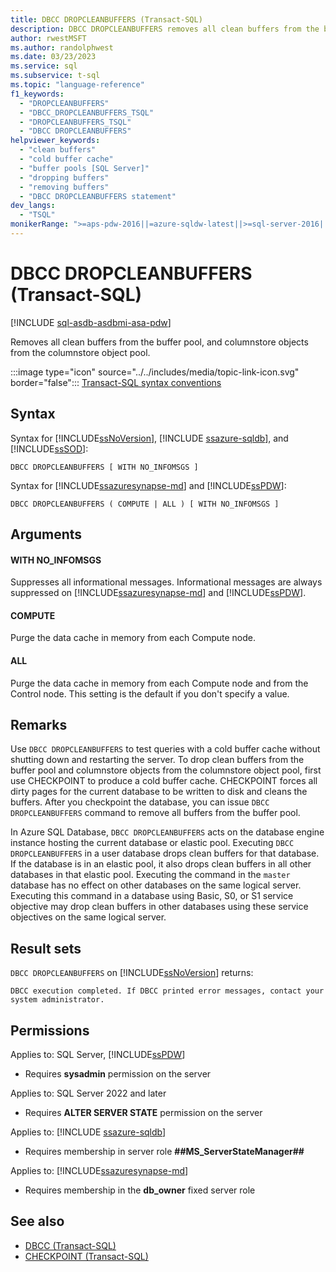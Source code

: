 ```yaml
---
title: DBCC DROPCLEANBUFFERS (Transact-SQL)
description: DBCC DROPCLEANBUFFERS removes all clean buffers from the buffer pool, and columnstore objects from the columnstore object pool.
author: rwestMSFT
ms.author: randolphwest
ms.date: 03/23/2023
ms.service: sql
ms.subservice: t-sql
ms.topic: "language-reference"
f1_keywords:
  - "DROPCLEANBUFFERS"
  - "DBCC_DROPCLEANBUFFERS_TSQL"
  - "DROPCLEANBUFFERS_TSQL"
  - "DBCC DROPCLEANBUFFERS"
helpviewer_keywords:
  - "clean buffers"
  - "cold buffer cache"
  - "buffer pools [SQL Server]"
  - "dropping buffers"
  - "removing buffers"
  - "DBCC DROPCLEANBUFFERS statement"
dev_langs:
  - "TSQL"
monikerRange: ">=aps-pdw-2016||=azure-sqldw-latest||>=sql-server-2016||>=sql-server-linux-2017||=azuresqldb-mi-current"
---
```


# DBCC DROPCLEANBUFFERS (Transact-SQL)

[!INCLUDE [sql-asdb-asdbmi-asa-pdw](../../includes/applies-to-version/sql-asdb-asdbmi-asa-pdw.md)]

Removes all clean buffers from the buffer pool, and columnstore objects from the columnstore object pool.

:::image type="icon" source="../../includes/media/topic-link-icon.svg" border="false"::: [Transact-SQL syntax conventions](../../t-sql/language-elements/transact-sql-syntax-conventions-transact-sql.md)

## Syntax

Syntax for [!INCLUDE[ssNoVersion](../../includes/ssnoversion-md.md)],  [!INCLUDE [ssazure-sqldb](../../includes/ssazure-sqldb.md)], and [!INCLUDE[ssSOD](../../includes/sssodfull-md.md)]:

```syntaxsql
DBCC DROPCLEANBUFFERS [ WITH NO_INFOMSGS ]
```

Syntax for [!INCLUDE[ssazuresynapse-md](../../includes/ssazuresynapse-md.md)] and [!INCLUDE[ssPDW](../../includes/sspdw-md.md)]:

```syntaxsql
DBCC DROPCLEANBUFFERS ( COMPUTE | ALL ) [ WITH NO_INFOMSGS ]
```

## Arguments

#### WITH NO_INFOMSGS

Suppresses all informational messages. Informational messages are always suppressed on [!INCLUDE[ssazuresynapse-md](../../includes/ssazuresynapse-md.md)] and [!INCLUDE[ssPDW](../../includes/sspdw-md.md)].

#### COMPUTE

Purge the data cache in memory from each Compute node.

#### ALL

Purge the data cache in memory from each Compute node and from the Control node. This setting is the default if you don't specify a value.

## Remarks

Use `DBCC DROPCLEANBUFFERS` to test queries with a cold buffer cache without shutting down and restarting the server.
To drop clean buffers from the buffer pool and columnstore objects from the columnstore object pool, first use CHECKPOINT to produce a cold buffer cache. CHECKPOINT forces all dirty pages for the current database to be written to disk and cleans the buffers. After you checkpoint the database, you can issue `DBCC DROPCLEANBUFFERS` command to remove all buffers from the buffer pool.

In Azure SQL Database, `DBCC DROPCLEANBUFFERS` acts on the database engine instance hosting the current database or elastic pool. Executing `DBCC DROPCLEANBUFFERS` in a user database drops clean buffers for that database. If the database is in an elastic pool, it also drops clean buffers in all other databases in that elastic pool. Executing the command in the `master` database has no effect on other databases on the same logical server. Executing this command in a database using Basic, S0, or S1 service objective may drop clean buffers in other databases using these service objectives on the same logical server.

## Result sets

`DBCC DROPCLEANBUFFERS` on [!INCLUDE[ssNoVersion](../../includes/ssnoversion-md.md)] returns:

```output
DBCC execution completed. If DBCC printed error messages, contact your system administrator.
```

## Permissions

Applies to: SQL Server, [!INCLUDE[ssPDW](../../includes/sspdw-md.md)]

- Requires **sysadmin** permission on the server

Applies to: SQL Server 2022 and later

- Requires **ALTER SERVER STATE** permission on the server

Applies to: [!INCLUDE [ssazure-sqldb](../../includes/ssazure-sqldb.md)]

- Requires membership in server role **##MS_ServerStateManager##**

Applies to: [!INCLUDE[ssazuresynapse-md](../../includes/ssazuresynapse-md.md)]

- Requires membership in the **db_owner** fixed server role

## See also

- [DBCC (Transact-SQL)](../../t-sql/database-console-commands/dbcc-transact-sql.md)
- [CHECKPOINT (Transact-SQL)](../../t-sql/language-elements/checkpoint-transact-sql.md)
